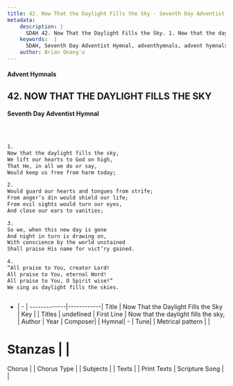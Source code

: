 ```yaml
---
title: 42. Now That the Daylight Fills the Sky - Seventh Day Adventist Hymnal
metadata:
    description: |
      SDAH 42. Now That the Daylight Fills the Sky. 1. Now that the daylight fills the sky, We lift our hearts to God on high, That He, in all we do or say, Would keep us free from harm today;
    keywords:  |
      SDAH, Seventh Day Adventist Hymnal, adventhymnals, advent hymnals, Now That the Daylight Fills the Sky, Now that the daylight fills the sky, 
    author: Brian Onang'o
---
```


#### Advent Hymnals
## 42. NOW THAT THE DAYLIGHT FILLS THE SKY
#### Seventh Day Adventist Hymnal

```txt



1.
Now that the daylight fills the sky,
We lift our hearts to God on high,
That He, in all we do or say,
Would keep us free from harm today;

2.
Would guard our hearts and tongues from strife;
From anger’s din would shield our life;
From evil sights would turn our eyes,
And close our ears to vanities;

3.
So we, when this new day is gone
And night in turn is drawing on,
With conscience by the world unstained
Shall praise His name for vict’ry gained.

4.
“All praise to You, creator Lord!
All praise to You, eternal Word!
All praise to You, O Spirit wise!”
We sing as daylight fills the skies.



```

- |   -  |
-------------|------------|
Title | Now That the Daylight Fills the Sky |
Key |  |
Titles | undefined |
First Line | Now that the daylight fills the sky, |
Author | 
Year | 
Composer|  |
Hymnal|  - |
Tune|  |
Metrical pattern | |
# Stanzas |  |
Chorus |  |
Chorus Type |  |
Subjects |  |
Texts |  |
Print Texts | 
Scripture Song |  |
  

